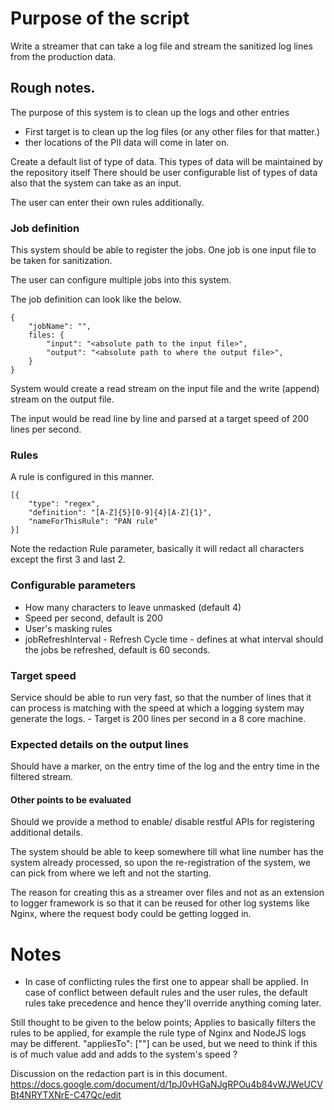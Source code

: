 # Purpose of the script

Write a streamer that can take a log file and stream the sanitized log lines from the production data.

## Rough notes.

The purpose of this system is to clean up the logs and other entries
- First target is to clean up the log files (or any other files for that matter.)
- ther locations of the PII data will come in later on.

Create a default list of type of data. This types of data will be maintained by the repository itself
There should be user configurable list of types of data also that the system can take as an input.

The user can enter their own rules additionally.

### Job definition
This system should be able to register the jobs. One job is one input file to be taken for sanitization.

The user can configure multiple jobs into this system.

The job definition can look like the below.

```
{
    "jobName": "",
    files: {
        "input": "<absolute path to the input file>",
        "output": "<absolute path to where the output file>",
    }
}
```

System would create a read stream on the input file and the write (append) stream on the output file.

The input would be read line by line and parsed at a target speed of 200 lines per second.

### Rules

A rule is configured in this manner.

```
[{
    "type": "regex",
    "definition": "[A-Z]{5}[0-9]{4}[A-Z]{1}",
    "nameForThisRule": "PAN rule"
}]
```

Note the redaction Rule parameter, basically it will redact all characters except the first 3 and last 2.

### Configurable parameters
- How many characters to leave unmasked (default 4)
- Speed per second, default is 200
- User's masking rules
- jobRefreshInterval - Refresh Cycle time - defines at what interval should the jobs be refreshed, default is 60 seconds.

### Target speed
Service should be able to run very fast, so that the number of lines that it can process is matching with the speed at which a logging system may generate the logs. - Target is 200 lines per second in a 8 core machine.


### Expected details on the output lines

Should have a marker, on the entry time of the log and the entry time in the filtered stream.

#### Other points to be evaluated

Should we provide a method to enable/ disable restful APIs for registering additional details.

The system should be able to keep somewhere till what line number has the system already processed, so upon the re-registration of the system, we can pick from where we left and not the starting.

The reason for creating this as a streamer over files and not as an extension to logger framework is so that it can be reused for other log systems like Nginx, where the request body could be getting logged in.

# Notes

- In case of conflicting rules the first one to appear shall be applied. In case of conflict between default rules and the user rules, the default rules take precedence and hence they'll override anything coming later.

Still thought to be given to the below points;
Applies to basically filters the rules to be applied, for example the rule type of Nginx and NodeJS logs may be different. "appliesTo": [""] can be used, but we need to think if this is of much value add and adds to the system's speed ?


Discussion on the redaction part is in this document.
https://docs.google.com/document/d/1pJ0vHGaNJgRPOu4b84vWJWeUCVBt4NRYTXNrE-C47Qc/edit
